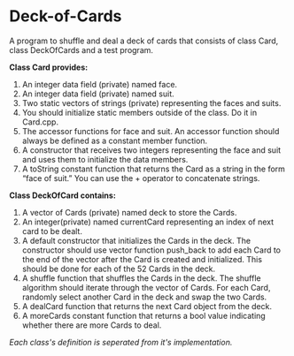 # Deck-of-Cards
A program to shuffle and deal a deck of cards that consists of class Card, class DeckOfCards and a test program.

**Class Card provides:**
1) An integer data field (private) named face.
2) An integer data field (private) named suit.
3) Two static vectors of strings (private) representing the faces and suits.
4) You should initialize static members outside of the class. Do it in Card.cpp.
5) The accessor functions for face and suit. An accessor function should always be defined
as a constant member function.
6) A constructor that receives two integers representing the face and suit and uses
them to initialize the data members.
7) A toString constant function that returns the Card as a string in the form “face of suit.”
You can use the + operator to concatenate strings.


**Class DeckOfCard contains:**
1) A vector of Cards (private) named deck to store the Cards.
2) An integer(private) named currentCard representing an index of next card to be dealt.
3) A default constructor that initializes the Cards in the deck. The constructor should use
vector function push_back to add each Card to the end of the vector after the Card is
created and initialized. This should be done for each of the 52 Cards in the deck.
4) A shuffle function that shuffles the Cards in the deck. The shuffle algorithm should
iterate through the vector of Cards. For each Card, randomly select another Card in the
deck and swap the two Cards.
5) A dealCard function that returns the next Card object from the deck.
6) A moreCards constant function that returns a bool value indicating whether there are
more Cards to deal.

*Each class's definition is seperated from it's implementation.*

